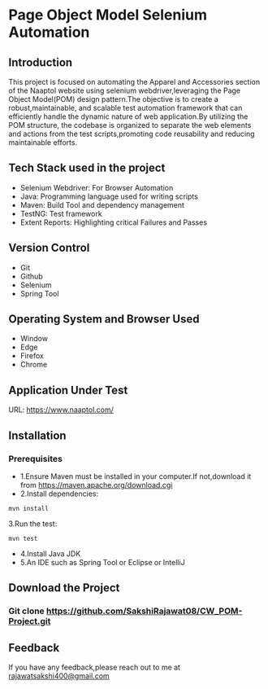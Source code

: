 # Page Object Model Selenium Automation
## Introduction
This project is focused on automating the Apparel and Accessories section of the Naaptol website using selenium webdriver,leveraging the Page Object Model(POM) design pattern.The objective is to create a robust,maintainable, and scalable test automation framework that can efficiently handle the dynamic nature of web application.By utilizing the POM structure, the codebase is organized to separate the web elements and actions from the test scripts,promoting code reusability and reducing maintainable efforts.
## Tech Stack used in the project
* Selenium Webdriver: For Browser Automation
* Java: Programming language used for writing scripts
* Maven: Build Tool and dependency management
* TestNG: Test framework
* Extent Reports: Highlighting critical Failures and Passes
## Version Control
* Git
* Github
* Selenium
* Spring Tool
## Operating System and Browser Used
* Window
* Edge
* Firefox
* Chrome
## Application Under Test
URL:  https://www.naaptol.com/ 
## Installation
### Prerequisites
* 1.Ensure Maven must be installed in your computer.If not,download it from  https://maven.apache.org/download.cgi 
* 2.Install dependencies:
```
mvn install
```
3.Run the test:
```
mvn test
```
* 4.Install Java JDK
* 5.An IDE such as Spring Tool or Eclipse or IntelliJ
## Download the Project
### Git clone https://github.com/SakshiRajawat08/CW_POM-Project.git
## Feedback
If you have any feedback,please reach out to me at rajawatsakshi400@gmail.com
